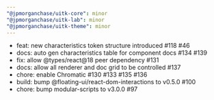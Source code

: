 ```yaml
---
"@jpmorganchase/uitk-core": minor
"@jpmorganchase/uitk-lab": minor
"@jpmorganchase/uitk-theme": minor
---
```


- feat: new characteristics token structure introduced #118 #46
- docs: auto gen characteristics table for component docs #134 #139
- fix: allow @types/react@18 peer dependency #131
- docs: allow all renderer and doc grid to be controlled #137
- chore: enable Chromatic #130 #133 #135 #136
- build: bump @floating-ui/react-dom-interactions to v0.5.0 #100
- chore: bump modular-scripts to v3.0.0 #97
